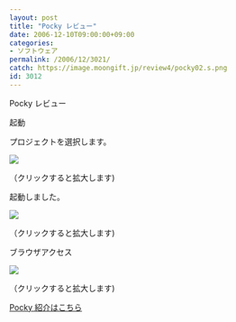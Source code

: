 ```yaml
---
layout: post
title: "Pocky レビュー"
date: 2006-12-10T09:00:00+09:00
categories:
- ソフトウェア
permalink: /2006/12/3021/
catch: https://image.moongift.jp/review4/pocky02.s.png
id: 3012
---
```

Pocky レビュー  
<!--more-->

起動

  

プロジェクトを選択します。

  

[![](https://image.moongift.jp/review4/pocky01.s.png)](https://image.moongift.jp/review4/pocky01.png)  
  
（クリックすると拡大します)

  

起動しました。

  

[![](https://image.moongift.jp/review4/pocky02.s.png)](https://image.moongift.jp/review4/pocky02.png)  
  
（クリックすると拡大します)

  

ブラウザアクセス

  

[![](https://image.moongift.jp/review4/pocky03.s.png)](https://image.moongift.jp/review4/pocky03.png)  
  
（クリックすると拡大します)

  

[Pocky 紹介はこちら](http://fw.moongift.jp/intro/i-3020.html)

